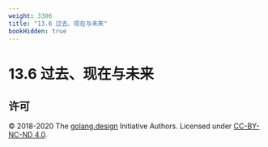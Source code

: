 ```yaml
---
weight: 3306
title: "13.6 过去、现在与未来"
bookHidden: true
---
```


# 13.6 过去、现在与未来



## 许可

&copy; 2018-2020 The [golang.design](https://golang.design) Initiative Authors. Licensed under [CC-BY-NC-ND 4.0](https://creativecommons.org/licenses/by-nc-nd/4.0/).